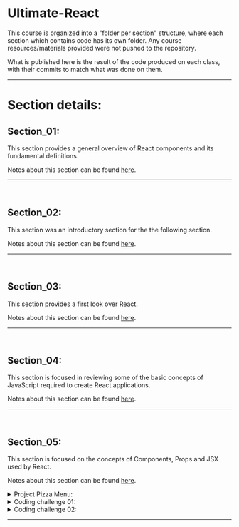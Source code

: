 # Ultimate-React

This course is organized into a "folder per section" structure, where each section which contains code has its own folder. Any course resources/materials provided were not pushed to the repository.

What is published here is the result of the code produced on each class, with their commits to match what was done on them.

<hr>

# Section details:

## Section_01:

This section provides a general overview of React components and its fundamental definitions.

Notes about this section can be found [here](https://github.com/vonschappler/Ultimate-React/blob/main/Notes.md#section_01).

<hr>
<br>

## Section_02:

This section was an introductory section for the the following section.

Notes about this section can be found [here](https://github.com/vonschappler/Ultimate-React/blob/main/Notes.md#section_02).

<hr>
<br>

## Section_03:

This section provides a first look over React.

Notes about this section can be found [here](https://github.com/vonschappler/Ultimate-React/blob/main/Notes.md#section_03).

<hr>
<br>

## Section_04:

This section is focused in reviewing some of the basic concepts of JavaScript required to create React applications.

Notes about this section can be found [here](https://github.com/vonschappler/Ultimate-React/blob/main/Notes.md#section_04).

<hr>
<br>

## Section_05:

This section is focused on the concepts of Components, Props and JSX used by React.

Notes about this section can be found [here](https://github.com/vonschappler/Ultimate-React/blob/main/Notes.md#section_05).

<details>
<summary>Project Pizza Menu:</summary>

The (code for the) first project completed can be found [here](Section_05/).
</details>

<details>
<summary>Coding challenge 01:</summary>

The (code for the) first challenge can be found [here](Challenges/01-profile-card/).
</details>

<details>
<summary>Coding challenge 02:</summary>

The (code for the) first challenge can be found [here](Challenges/02-profile-card-v2/).
</details>

<hr>
<br>
